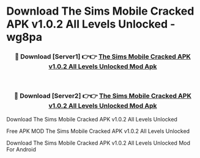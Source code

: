 # Download The Sims Mobile Cracked APK v1.0.2 All Levels Unlocked - wg8pa



<div align="center">
<h3>🔴 Download [Server1] 👉👉 <a href="https://momento.my/?title=The_Sims_Mobile_Cracked_APK_v1.0.2_All_Levels_Unlocked">The Sims Mobile Cracked APK v1.0.2 All Levels Unlocked Mod Apk</a></h3><br>

<h3>🔴 Download [Server2] 👉👉 <a href="https://momento.my/?title=The_Sims_Mobile_Cracked_APK_v1.0.2_All_Levels_Unlocked">The Sims Mobile Cracked APK v1.0.2 All Levels Unlocked Mod Apk</a></h3>
</div>



Download The Sims Mobile Cracked APK v1.0.2 All Levels Unlocked 

Free APK MOD The Sims Mobile Cracked APK v1.0.2 All Levels Unlocked 

Download The Sims Mobile Cracked APK v1.0.2 All Levels Unlocked Mod For Android
